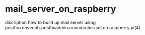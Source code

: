 # mail_server_on_raspberry
discription how to build up mail server using postfix+dovecot+postfixadmin+roundcube+sql on raspberry pi(4)
